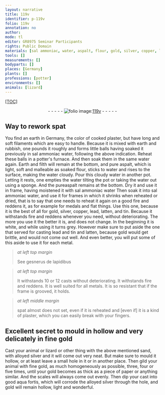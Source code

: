 ```yaml
---
layout: narrative
title: 119v
identifier: p-119v
folio: 119v
annotation: no
author:
mode: tl
editor: GR8975 Seminar Participants
rights: Public Domain
materials: [sal ammoniac, water, aspalt, flour, gold, silver, copper, lead, latten, tin, spat, plaster, paper, aqua fortis]
tools: []
measurements: []
bodyparts: []
places: [Germany]
plants: []
professions: [potter]
environments: []
animals: [lizard]
---
```


<p><a href="{{ site.baseurl }}/diplomatic/">[TOC]</a></p><div class="folio" align="center">- - - - - <a href="http://gallica.bnf.fr/ark:/12148/btv1b10500001g/f244.image" target="_blank"><img src="https://cu-mkp.github.io/2017-workshop-edition/assets/photo-icon.png" alt="folio image: " style="display:inline-block; margin-bottom:-3px;"/>119v</a> - - - - - </div>  
  

## Way to rework spat

 
You find an earth in <span class="pl">Germany</span>, the color of cooked plaster, but have long and soft filaments which are easy to handle. Because it is mixed with earth and rubbish, one pounds it roughly and forms little balls having soaked it previously in <span class="m">sal ammoniac</span> <span class="m">water</span>, following the above indication. Reheat these balls in a <span class="pro">potter</span>'s furnace. And then soak them in the same <span class="m">water</span> again. Earth and filth will remain at the bottom, and pure <span class="m">aspalt</span>, which is light, soft and malleable as soaked <span class="m">flour</span>, sticks to <span class="m">water</span> and rises to the surface, making the <span class="m">water</span> cloudy. Pour this cloudy <span class="m">water</span> in another pot. Letting it rests, one empties the <span class="m">water</span> tilting the pot or taking the <span class="m">water</span> out using a sponge. And the pure<span class="m">aspalt</span> remains at the bottom. Dry it and use it in frame, having moistened it with <span class="m">sal ammoniac</span> <span class="m">water</span> Then soak it into <span class="m">sal ammoniac</span> <span class="m">water</span>, and use it for frames in which it shrinks when reheated or dried, that is to say that one needs to reheat it again on a good fire and reddens it, as for example for medals and flat things. Use this one, because it is the best of all for <span class="m">gold</span>, <span class="m">silver</span>, <span class="m">copper</span>, <span class="m">lead</span>, <span class="m">latten</span>, and <span class="m">tin</span>. Because it withstands fire and reddens whenever you need, without deteriorating. The more you use it the better it is, and does not change. In the beginning it is white, and while using it turns grey. However make sure to put aside the one that served for casting <span class="m">lead</span> and <span class="m">tin</span> and <span class="m">latten</span>, because <span class="m">gold</span> would get brittle, and would not come out well. And even better, you will put some of this aside to use it for each metal. 
 
> *at left top margin*
> 
> 
>   See gesnerus de lapidibus 
 
> *at left top margin*
> 
> 
>   It withstands 10 or 12 casts without deteriorating. It withstands fire and reddens. It is well suited for all metals. It is so resistant that if the frame is grooved, it holds. 
 
> *at left middle margin*
> 
> 
>   <span class="m">spat</span> almost does not set, even if it is reheated and [even if] it is a kind of <span class="m">plaster</span>, which you can easily break with your fingers.
 
 
  

## Excellent secret to mould in hollow and very delicately in fine <span class="m">gold</span>

 
Cast your animal or <span class="al">lizard</span> or other thing with the above mentioned sand, with alloyed <span class="m">silver</span> and it will come out very neat. But make sure to mould it hollow, or at least leave a small hole in it or in another place. Then gild your animal with fine <span class="m">gold</span>, as much homogeneously as possible, three, four or five times, until your <span class="m">gold</span> becomes as thick as a piece of <span class="m">paper</span> or anything similar. And the scales will always come out evenly. Then dip your cast into good <span class="m">aqua fortis</span>, which will corrode the alloyed <span class="m">silver</span> through the hole, and <span class="m">gold</span> will remain hollow, light and wonderful.
 
